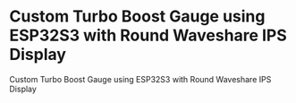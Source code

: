 # Custom Turbo Boost Gauge using ESP32S3 with Round Waveshare IPS Display
Custom Turbo Boost Gauge using ESP32S3 with Round Waveshare IPS Display
